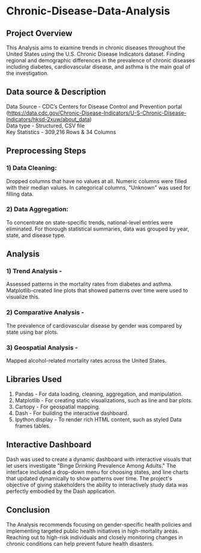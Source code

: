 # Chronic-Disease-Data-Analysis
## Project Overview

 This Analysis aims to examine trends in chronic diseases throughout the United States using the U.S. Chronic Disease Indicators dataset. Finding regional and demographic differences in the prevalence of chronic diseases including diabetes, cardiovascular disease, and asthma is the main goal of the investigation.

## Data source & Description
Data Source - CDC’s Centers for Disease Control and Prevention portal (https://data.cdc.gov/Chronic-Disease-Indicators/U-S-Chronic-Disease-Indicators/hksd-2xuw/about_data)  
Data type - Structured, CSV file  
Key Statistics -
309,216 Rows & 34 Columns

## Preprocessing Steps
### 1) Data Cleaning:
Dropped columns that have no values at all. Numeric columns were filled with their median values. In categorical columns, "Unknown" was used for filling data.
### 2) Data Aggregation:
To concentrate on state-specific trends, national-level entries were eliminated. For thorough statistical summaries, data was grouped by year, state, and disease type.

## Analysis
### 1) Trend Analysis - 
Assessed patterns in the mortality rates from diabetes
and asthma. Matplotlib-created line plots that showed patterns over time were used to visualize this.
### 2) Comparative Analysis -
The prevalence of cardiovascular disease by gender was compared by state using bar plots.
### 3) Geospatial Analysis -
Mapped alcohol-related mortality rates across
the United States.

## Libraries Used
1) Pandas - For data loading, cleaning, aggregation, and manipulation.
2) Matplotlib - For creating static visualizations, such as line and bar plots.
3) Cartopy - For geospatial mapping.
4) Dash - For building the interactive dashboard.
5) Ipython.display - To render rich HTML content, such as styled Data frames tables. 

## Interactive Dashboard
Dash was used to create a dynamic dashboard with interactive visuals that let users investigate "Binge Drinking Prevalence Among Adults." The interface included a drop-down menu for choosing states, and line charts that updated dynamically to show patterns over time. The project's objective of giving stakeholders the ability to interactively study data was perfectly embodied by the Dash application.

## Conclusion
The Analysis recommends focusing on gender-specific health policies and implementing targeted public health initiatives in high-mortality areas. Reaching out to high-risk individuals
and closely monitoring changes in chronic conditions can help prevent future health disasters.
